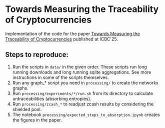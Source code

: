 # Towards Measuring the Traceability of Cryptocurrencies

Implementation of the code for the paper [Towards Measuring the Traceability of Cryptocurrencies](https://arxiv.org/abs/2211.04259) published at ICBC'25.

## Steps to reproduce:

1. Run the scripts in `data/` in the given order. These scripts run long running downloads and long running sqlite aggregations. See more instructions in some of the scripts themselves.
2. Run any graph_* script you need in `processing/` to create the networkx graphs.
3. Run `processing/experiments/*/run.sh` from its directory to calculate untraceabilities (absorbing entropies).
4. Run `processing/zcash_*` to readjust zcash results by considering the shielded pool.
5. The notebook `processing/expected_steps_to_absorption.ipynb` creates the figures in the paper.